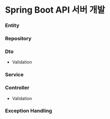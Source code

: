 # Spring Boot API 서버 개발

### Entity

### Repository

### Dto
* Validation

### Service

### Controller
* Validation

### Exception Handling